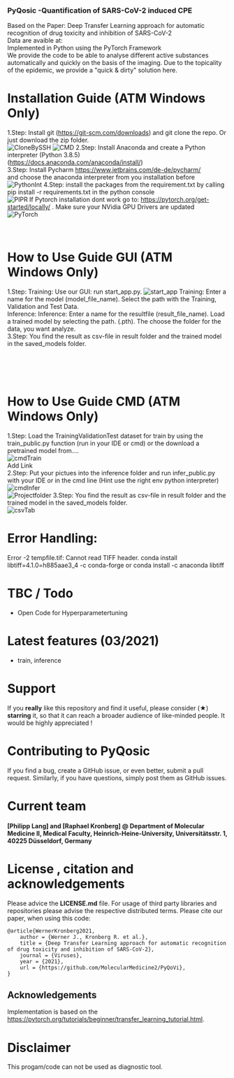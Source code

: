### PyQosic -Quantification of SARS-CoV-2 induced CPE
Based on the Paper: Deep Transfer Learning approach for automatic recognition of drug toxicity and inhibition of SARS-CoV-2 <br>
Data are avaible at: <br>
Implemented in Python using the PyTorch Framework<br>
We provide the code to be able to analyse different active substances automatically and quickly on the basis of the imaging. Due to the topicality of the epidemic, we provide a "quick & dirty" solution here. 
<br>
# Installation Guide (ATM Windows Only)
1.Step: Install git (https://git-scm.com/downloads) and git clone the repo. Or just download the zip folder.<br>
<img src="/images/CloneBySSH.PNG" alt="CloneBySSH" title="CloneBySSH" />
<img src="/images/CMD.PNG" alt="CMD" title="CMD" />
2.Step: Install Anaconda and create a Python interpreter (Python 3.8.5) <br>
(https://docs.anaconda.com/anaconda/install/)<br>
3.Step: Install Pycharm https://www.jetbrains.com/de-de/pycharm/ <br> and choose the anaconda interpreter from you installation before
<img src="/images/PythonInt.PNG" alt="PythonInt" title="PythonInterpreter auswaehlen" />
4.Step: install the packages from the requirement.txt by calling pip install -r requirements.txt in the python console <br>
<img src="/images/PIPR.PNG" alt="PIPR" title="PIPR" />
If Pytorch installation dont work go to: https://pytorch.org/get-started/locally/ . Make sure your NVidia GPU Drivers are updated<br>
<img src="/images/PyTorch.PNG" alt="PyTorch" title="PyTorchConfig" />
<br>
<br>
<br>
# How to Use Guide GUI (ATM Windows Only)
1.Step: Training: Use our GUI: run start_app.py. 
<img src="/images/start_app.PNG" alt="start_app" title="start_app" />
Training: Enter a name for the model (model_file_name). Select the path with the Training, Validation and Test Data.<br>
Inference: Inference: Enter a name for the resultfile (result_file_name). Load a trained model by selecting the path. (.pth). The choose the folder for the data, you want analyze.<br>
3.Step: You find the result as csv-file in result folder and the trained model in the saved_models folder. <br>
<br>
<br>
<br>
<br>
# How to Use Guide CMD (ATM Windows Only)
1.Step: Load the TrainingValidationTest dataset for train by using the train_public.py function (run in your IDE or cmd) or the download a pretrained model from.... <br>
<img src="/images/cmdTrain.PNG" alt="cmdTrain" title="cmdTrain" /> <br>
Add Link <br>
2.Step: Put your pictues into the inference folder and run infer_public.py with your IDE or in the cmd line (Hint use the right env python interpreter) <br>
<img src="/images/cmdInfer.PNG" alt="cmdInfer" title="cmdInfer" /> <br>
<img src="/images/ProjectFolder.PNG" alt="Projectfolder" title="Projectfolder" />
3.Step: You find the result as csv-file in result folder and the trained model in the saved_models folder. <br>
<img src="/images/csvTab.PNG" alt="csvTab" title="csvResultFile" />

# Error Handling:
Error -2 tempfile.tif: Cannot read TIFF header. conda install libtiff=4.1.0=h885aae3_4 -c conda-forge or  conda install -c anaconda libtiff<br>

# TBC / Todo
- Open Code for Hyperparametertuning

# Latest features (03/2021)
- train, inference

# Support 
If you **really** like this repository and find it useful, please consider (★) **starring** it, so that it can reach a broader audience of like-minded people. It would be highly appreciated !

# Contributing to PyQosic
If you find a bug, create a GitHub issue, or even better, submit a pull request. Similarly, if you have questions, simply post them as GitHub issues. 

# Current team

#### [Philipp Lang] and [Raphael Kronberg] @ Department of Molecular Medicine II, Medical Faculty, Heinrich-Heine-University, Universitätsstr. 1, 40225 Düsseldorf, Germany

# License , citation and acknowledgements
Please advice the **LICENSE.md** file. For usage of third party libraries and repositories please advise the respective distributed terms. Please cite our paper, when using this code:

```
@article{WernerKronberg2021,
    author = {Werner J., Kronberg R. et al.},
    title = {Deep Transfer Learning approach for automatic recognition of drug toxicity and inhibition of SARS-CoV-2},
    journal = {Viruses},
    year = {2021},
    url = {https://github.com/MolecularMedicine2/PyQoVi},
}
```
## Acknowledgements
Implementation is based on the https://pytorch.org/tutorials/beginner/transfer_learning_tutorial.html.

# Disclaimer
This progam/code can not be used as diagnostic tool.
